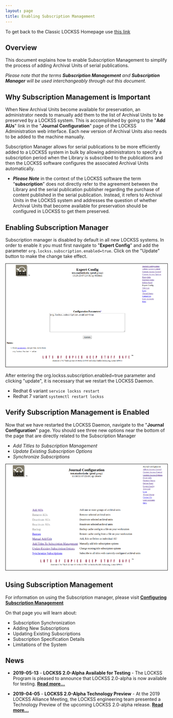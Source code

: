 ```yaml
---
layout: page
title: Enabling Subscription Management 
---
```


To get back to the Classic LOCKSS Homepage use [this link](../index.md)

## Overview

This document explains how to enable Subscription Management to simplify the process of adding Archival Units of serial publications. 

_Please note that the terms **Subscription Management** and **Subscription Manager** will be used interchangeably through out this document._

## Why Subscription Management is Important

When New Archival Units become available for preservation, an administrator needs to manually add them to the list of Archival Units to be preserved by a LOCKSS system. This is accomplished by going to the "**Add AUs**" link in the "**Journal Configuration**" page of the LOCKSS Administration web interface. Each new version of Archival Units also needs to be added to the machine manually.

Subscription Manager allows for serial publications to be more efficiently added to a LOCKSS system in bulk by allowing administrators to specify a subscription period when the Library is subscribed to the publications and then the LOCKSS software configures the associated Archival Units automatically. 
- _**Please Note**_ in the context of the LOCKSS software the term “**subscription**” does not directly refer to the agreement between the Library and the serial publication publisher regarding the purchase of content published in the serial publication.
Instead, it refers to Archival Units in the LOCKSS system and addresses the question of whether Archival Units that become available for preservation should be configured in LOCKSS to get them preserved.

## Enabling Subscription Manager

Subscription manager is disabled by default in all new LOCKSS systems. In order to enable it you must first navigate to "**Expert Config**" and add the parameter ```org.lockss.subscription.enabled=true```. Click on the "Update" button to make the change take effect. 

<img src="../images/ExpertConfigSM.png" border="1" />

After entering the org.lockss.subscription.enabled=true parameter and clicking "update", it is necessary that we restart the LOCKSS Daemon. 

- Redhat 6 variant ```service lockss restart```
- Redhat 7 variant ```systemctl restart lockss```

## Verify Subscription Management is Enabled

Now that we have restarted the LOCKSS Daemon, navigate to the "**Journal Configuration**" page. You should see three new options near the bottom of the page that are directly related to the Subscription Manager

- _Add Titles to Subscription Management_
- _Update Existing Subscription Options_
- _Synchronize Subscriptions_


<img src="../images/JournalConfigSM.png" border="1" />

## Using Subscription Management

For information on using the Subscription manager, please visit [**Configuring Subscription Management**](../subscription-manager/index.md)

On that page you will learn about:
- Subscription Synchronization
- Adding New Subscriptions
- Updating Existing Subscriptions
- Subscription Specification Details
- Limitations of the System 


## News

*   **2019-05-13** - **LOCKSS 2.0-Alpha Available for Testing** - The LOCKSS Program is pleased to announce that LOCKSS 2.0-alpha is now available for testing. [**Read more...**](releases/2.0-alpha)

*   **2019-04-05** - **LOCKSS 2.0-Alpha Technology Preview** - At the 2019 LOCKSS Alliance Meeting, the LOCKSS engineering team presented a Technology Preview of the upcoming LOCKSS 2.0-alpha release. [**Read more...**](releases/2.0-alpha-preview)
